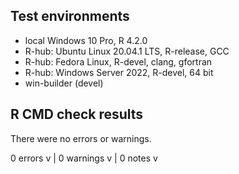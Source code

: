 ## Test environments

* local Windows 10 Pro, R 4.2.0
* R-hub: Ubuntu Linux 20.04.1 LTS, R-release, GCC
* R-hub: Fedora Linux, R-devel, clang, gfortran
* R-hub: Windows Server 2022, R-devel, 64 bit
* win-builder (devel)

## R CMD check results

There were no errors or warnings.

0 errors v | 0 warnings v | 0 notes v
